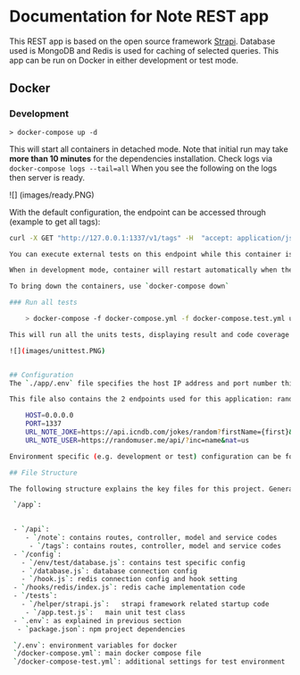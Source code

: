 ﻿# Documentation for Note REST app

This REST app is based on the open source framework [Strapi](https://strapi.io/documentation/v3.x/getting-started/introduction.html).
Database used is MongoDB and Redis is used for caching of selected queries.
This app can be run on Docker in either development or test mode.

## Docker 

### Development

    > docker-compose up -d

This will start all containers in detached mode. Note that initial run may take **more than 10 minutes** for the dependencies installation. Check logs via `docker-compose logs --tail=all` When you see the following on the logs then server is ready.

![] (images/ready.PNG)

With the default configuration, the endpoint can be accessed through (example to get all tags):
```bash
curl -X GET "http://127.0.0.1:1337/v1/tags" -H  "accept: application/json"

You can execute external tests on this endpoint while this container is running.

When in development mode, container will restart automatically when there are changes made in the directory. Data is persisted through docker volume, as specified in the `docker-compose.yml`

To bring down the containers, use `docker-compose down` 

### Run all tests

    > docker-compose -f docker-compose.yml -f docker-compose.test.yml up

This will run all the units tests, displaying result and code coverage information in the console. Container will exit once test run is complete.

![](images/unittest.PNG)


## Configuration
The `./app/.env` file specifies the host IP address and port number this application will listen to. **Note:** Remember to update the port in `docker-compose.yaml` accordingly if this is changed.

This file also contains the 2 endpoints used for this application: random user and random joke. This can be changed easily if needed.

    HOST=0.0.0.0
    PORT=1337
    URL_NOTE_JOKE=https://api.icndb.com/jokes/random?firstName={first}&lastName={last}
    URL_NOTE_USER=https://randomuser.me/api/?inc=name&nat=us

Environment specific (e.g. development or test) configuration can be found under `./app/config/{env}/.env`where {env} correspond to the environment variable `NODE_ENV`.

## File Structure

The following structure explains the key files for this project. Generated files/folders (e.g. build, cache, node_modules, coverage) are not shown here.

 `/app`:
	

 - `/api`: 
    - `/note`: contains routes, controller, model and service codes
     - `/tags`: contains routes, controller, model and service codes
 - `/config`:
   - `/env/test/database.js`: contains test specific config
   - `/database.js`: database connection config
   - `/hook.js`: redis connection config and hook setting
 - `/hooks/redis/index.js`: redis cache implementation code
 - `/tests`: 
   - `/helper/strapi.js`:   strapi framework related startup code
    - `/app.test.js`:   main unit test class
 - `.env`: as explained in previous section
  - `package.json`: npm project dependencies 

 `/.env`: environment variables for docker
 `/docker-compose.yml`: main docker compose file 
 `/docker-compose-test.yml`: additional settings for test environment



